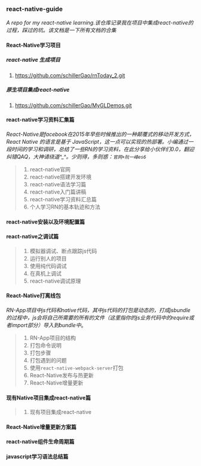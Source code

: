 ### react-native-guide
*A repo for my react-native learning.该仓库记录我在项目中集成react-native的过程，踩过的坑。该文档是一下所有文档的合集*

#### React-Native学习项目

##### react-native 生成项目

1. https://github.com/schillerGao/rnToday_2.git

##### 原生项目集成react-native

1. https://github.com/schillerGao/MyGLDemos.git

#### react-native学习资料汇集篇

*React-Native是facebook在2015年早些时候推出的一种颠覆式的移动开发方式，React Native 的语言是基于 JavaScript，这一点可以实现的热部署。小编通过一段时间的学习和调研，总结了一些RN的学习资料，在此分享给小伙伴们0.0，翻迎纠错QAQ，大神请绕道^_^。少则得，多则惑：`官网+阮一峰es6`*

> 1. react-native官网
> 2. react-native搭建开发环境
> 3. react-native语法学习篇
> 4. react-native入门篇讲稿
> 5. react-native学习资料汇总篇
> 6. 个人学习RN的基本轨迹和方法

#### react-native安装以及环境配置篇

#### react-native之调试篇

> 1. 模拟器调试、断点跟踪js代码
> 2. 运行别人的项目
> 3. 使用纯代码调试
> 4. 在真机上调试
> 5. react-native调试原理

#### React-Native打离线包

*RN-App项目中js代码和native代码，其中js代码的打包是动态的，打成jsbundle的过程中，js会将自己所需要的所有的文件（这里指你的js业务代码中的require或者import部分）导入到bundle中*。

> 1. RN-App项目的结构
> 2. 打包命令说明
> 3. 打包步骤
> 4. 打包遇到的问题
> 5. 使用`react-native-webpack-server`打包
> 6. React-Native发布与热更新
> 7. React-Native增量更新

#### 现有Native项目集成react-native篇

> 1. 现有项目集成react-native

#### React-Native增量更新方案篇

#### react-native组件生命周期篇

#### javascript学习语法总结篇

#### 